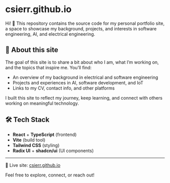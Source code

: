 # csierr.github.io

Hi! 👋 This repository contains the source code for my personal portfolio site, a space to showcase my background, projects, and interests in software engineering, AI, and electrical engineering.

## 🌟 About this site

The goal of this site is to share a bit about who I am, what I’m working on, and the topics that inspire me. You’ll find:

- An overview of my background in electrical and software engineering
- Projects and experiences in AI, software development, and IoT
- Links to my CV, contact info, and other platforms

I built this site to reflect my journey, keep learning, and connect with others working on meaningful technology. 

## 🛠 Tech Stack

- **React** + **TypeScript** (frontend)
- **Vite** (build tool)
- **Tailwind CSS** (styling)
- **Radix UI** + **shadcn/ui** (UI components)

---

📍 Live site: [csierr.github.io](https://csierr.github.io)

Feel free to explore, connect, or reach out!